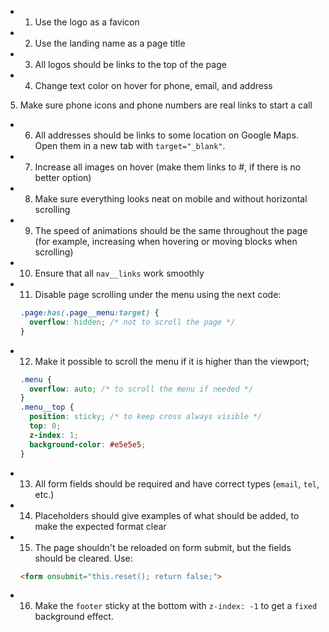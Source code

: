 + 1. Use the logo as a favicon
+ 2. Use the landing name as a page title
+ 3. All logos should be links to the top of the page
+ 4. Change text color on hover for phone, email, and address
5. Make sure phone icons and phone numbers are real links to start a call
+ 6. All addresses should be links to some location on Google Maps. Open them in a new tab with `target="_blank"`.
+ 7. Increase all images on hover (make them links to #, if there is no better option)
+ 8. Make sure everything looks neat on mobile and without horizontal scrolling
+ 9. The speed of animations should be the same throughout the page (for example, increasing when hovering or moving blocks when scrolling)
+ 10. Ensure that all `nav__links` work smoothly
+ 11. Disable page scrolling under the menu using the next code:
    ```css
    .page:has(.page__menu:target) {
      overflow: hidden; /* not to scroll the page */
    }
    ```
+ 12. Make it possible to scroll the menu if it is higher than the viewport;
    ```css
    .menu {
      overflow: auto; /* to scroll the menu if needed */
    }
    .menu__top {
      position: sticky; /* to keep cross always visible */
      top: 0;
      z-index: 1;
      background-color: #e5e5e5;
    }
    ```
+ 13. All form fields should be required and have correct types (`email`, `tel`, etc.)
+ 14. Placeholders should give examples of what should be added, to make the expected format clear
+ 15. The page shouldn't be reloaded on form submit, but the fields should be cleared. Use:
    ```html
    <form onsubmit="this.reset(); return false;">
    ```
- 16. Make the `footer` sticky at the bottom with `z-index: -1` to get a `fixed` background effect.

